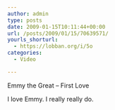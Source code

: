 ```yaml
---
author: admin
type: posts
date: 2009-01-15T10:11:44+00:00
url: /posts/2009/01/15/70639571/
yourls_shorturl:
  - https://lobban.org/i/5o
categories:
  - Video

---
```

Emmy the Great &#8211; First Love

I love Emmy. I really really do.